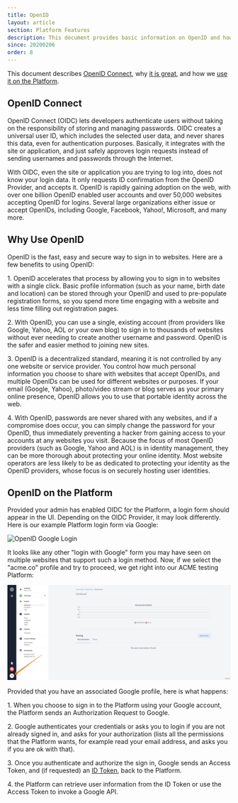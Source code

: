 ```yaml
---
title: OpenID
layout: article
section: Platform Features
description: This document provides basic information on OpenID and how it is used to perform user login to the Platform.
since: 20200206
order: 8
---
```


This document describes [OpenID Connect](#openid-connect), why [it is great](#why-use-openid), and how we [use it on the Platform](#openid-on-the-platform).

## OpenID Connect
OpenID Connect (OIDC) lets developers authenticate users without taking on the responsibility of storing and managing passwords. OIDC creates a universal user ID, which includes the selected user data, and never shares this data, even for authentication purposes. Basically, it integrates with the site or application, and just safely approves login requests instead of sending usernames and passwords through the Internet.

With OIDC, even the site or application you are trying to log into, does not know your login data. It only requests ID confirmation from the OpenID Provider, and accepts it. OpenID is rapidly gaining adoption on the web, with over one billion OpenID enabled user accounts and over 50,000 websites accepting OpenID for logins. Several large organizations either issue or accept OpenIDs, including Google, Facebook, Yahoo!, Microsoft, and many more.

## Why Use OpenID
OpenID is the fast, easy and secure way to sign in to websites. Here are a few benefits to using OpenID:

1\. OpenID accelerates that process by allowing you to sign in to websites with a single click. Basic profile information (such as your name, birth date and location) can be stored through your OpenID and used to pre-populate registration forms, so you spend more time engaging with a website and less time filling out registration pages.

2\. With OpenID, you can use a single, existing account (from providers like Google, Yahoo, AOL or your own blog) to sign in to thousands of websites without ever needing to create another username and password. OpenID is the safer and easier method to joining new sites.

3\. OpenID is a decentralized standard, meaning it is not controlled by any one website or service provider. You control how much personal information you choose to share with websites that accept OpenIDs, and multiple OpenIDs can be used for different websites or purposes. If your email (Google, Yahoo), photo/video stream or blog serves as your primary online presence, OpenID allows you to use that portable identity across the web.

4\. With OpenID, passwords are never shared with any websites, and if a compromise does occur, you can simply change the password for your OpenID, thus immediately preventing a hacker from gaining access to your accounts at any websites you visit. Because the focus of most OpenID providers (such as Google, Yahoo and AOL) is in identity management, they can be more thorough about protecting your online identity. Most website operators are less likely to be as dedicated to protecting your identity as the OpenID providers, whose focus is on securely hosting user identities.


## OpenID on the Platform
Provided your admin has enabled OIDC for the Platform, a login form should appear in the UI. Depending on the OIDC Provider, it may look differently. Here is our example Platform login form via Google:

![OpenID Google Login](/assets/img/getting-started/openid/googlelogin.png)

It looks like any other "login with Google" form you may have seen on multiple websites that support such a login method. Now, if we select the "acme.co" profile and try to proceed, we get right into our ACME testing Platform:

![Logged via Google](/assets/img/getting-started/openid/logged.png)

Provided that you have an associated Google profile, here is what happens:

1\. When you choose to sign in to the Platform using your Google account, the Platform sends an Authorization Request to Google.

2\. Google authenticates your credentials or asks you to login if you are not already signed in, and asks for your authorization (lists all the permissions that the Platform wants, for example read your email address, and asks you if you are ok with that).

3\. Once you authenticate and authorize the sign in, Google sends an Access Token, and (if requested) an [ID Token](https://openid.net/specs/openid-connect-core-1_0.html#IDToken), back to the Platform.

4\. the Platform can retrieve user information from the ID Token or use the Access Token to invoke a Google API.
